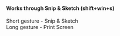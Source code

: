 #### Works through Snip & Sketch (shift+win+s)

Short gesture - Snip & Sketch  
Long gesture - Print Screen  
